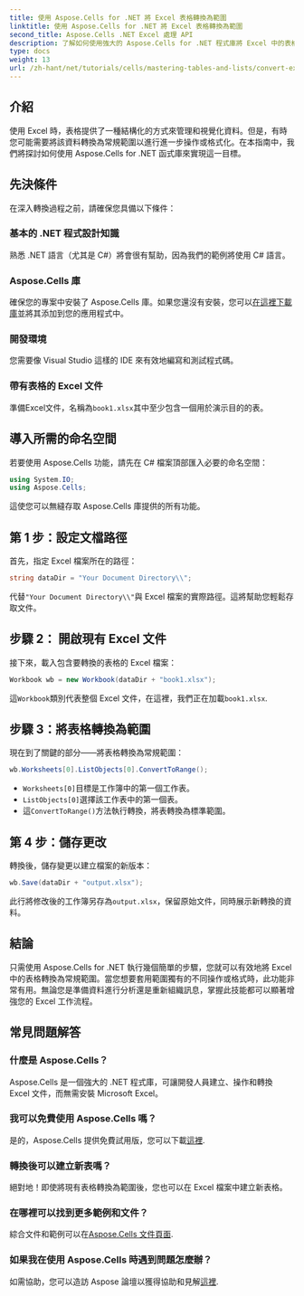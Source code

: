 ```yaml
---
title: 使用 Aspose.Cells for .NET 將 Excel 表格轉換為範圍
linktitle: 使用 Aspose.Cells for .NET 將 Excel 表格轉換為範圍
second_title: Aspose.Cells .NET Excel 處理 API
description: 了解如何使用強大的 Aspose.Cells for .NET 程式庫將 Excel 中的表格無縫轉換為常規範圍。本逐步指南涵蓋了從設定環境到執行轉換的所有內容。
type: docs
weight: 13
url: /zh-hant/net/tutorials/cells/mastering-tables-and-lists/convert-excel-tables-to-range/
---
```

## 介紹

使用 Excel 時，表格提供了一種結構化的方式來管理和視覺化資料。但是，有時您可能需要將該資料轉換為常規範圍以進行進一步操作或格式化。在本指南中，我們將探討如何使用 Aspose.Cells for .NET 函式庫來實現這一目標。

## 先決條件
在深入轉換過程之前，請確保您具備以下條件：

### 基本的 .NET 程式設計知識
熟悉 .NET 語言（尤其是 C#）將會很有幫助，因為我們的範例將使用 C# 語言。

### Aspose.Cells 庫
確保您的專案中安裝了 Aspose.Cells 庫。如果您還沒有安裝，您可以[在這裡下載庫](https://releases.aspose.com/cells/net/)並將其添加到您的應用程式中。

### 開發環境
您需要像 Visual Studio 這樣的 IDE 來有效地編寫和測試程式碼。

### 帶有表格的 Excel 文件
準備Excel文件，名稱為`book1.xlsx`其中至少包含一個用於演示目的的表。

## 導入所需的命名空間
若要使用 Aspose.Cells 功能，請先在 C# 檔案頂部匯入必要的命名空間：

```csharp
using System.IO;
using Aspose.Cells;
```

這使您可以無縫存取 Aspose.Cells 庫提供的所有功能。

## 第 1 步：設定文檔路徑
首先，指定 Excel 檔案所在的路徑：

```csharp
string dataDir = "Your Document Directory\\";
```
代替`"Your Document Directory\\"`與 Excel 檔案的實際路徑。這將幫助您輕鬆存取文件。

## 步驟 2： 開啟現有 Excel 文件
接下來，載入包含要轉換的表格的 Excel 檔案：

```csharp
Workbook wb = new Workbook(dataDir + "book1.xlsx");
```
這`Workbook`類別代表整個 Excel 文件，在這裡，我們正在加載`book1.xlsx`.

## 步驟 3：將表格轉換為範圍
現在到了關鍵的部分——將表格轉換為常規範圍：

```csharp
wb.Worksheets[0].ListObjects[0].ConvertToRange();
```

- `Worksheets[0]`目標是工作簿中的第一個工作表。
- `ListObjects[0]`選擇該工作表中的第一個表。
- 這`ConvertToRange()`方法執行轉換，將表轉換為標準範圍。

## 第 4 步：儲存更改
轉換後，儲存變更以建立檔案的新版本：

```csharp
wb.Save(dataDir + "output.xlsx");
```
此行將修改後的工作簿另存為`output.xlsx`，保留原始文件，同時展示新轉換的資料。

## 結論
只需使用 Aspose.Cells for .NET 執行幾個簡單的步驟，您就可以有效地將 Excel 中的表格轉換為常規範圍。當您想要套用範圍獨有的不同操作或格式時，此功能非常有用。無論您是準備資料進行分析還是重新組織訊息，掌握此技能都可以顯著增強您的 Excel 工作流程。

## 常見問題解答

### 什麼是 Aspose.Cells？
Aspose.Cells 是一個強大的 .NET 程式庫，可讓開發人員建立、操作和轉換 Excel 文件，而無需安裝 Microsoft Excel。

### 我可以免費使用 Aspose.Cells 嗎？
是的，Aspose.Cells 提供免費試用版，您可以下載[這裡](https://releases.aspose.com/cells/net/).

### 轉換後可以建立新表嗎？
絕對地！即使將現有表格轉換為範圍後，您也可以在 Excel 檔案中建立新表格。

### 在哪裡可以找到更多範例和文件？
綜合文件和範例可以在[Aspose.Cells 文件頁面](https://reference.aspose.com/cells/net/).

### 如果我在使用 Aspose.Cells 時遇到問題怎麼辦？
如需協助，您可以造訪 Aspose 論壇以獲得協助和見解[這裡](https://forum.aspose.com/c/cells/9).
